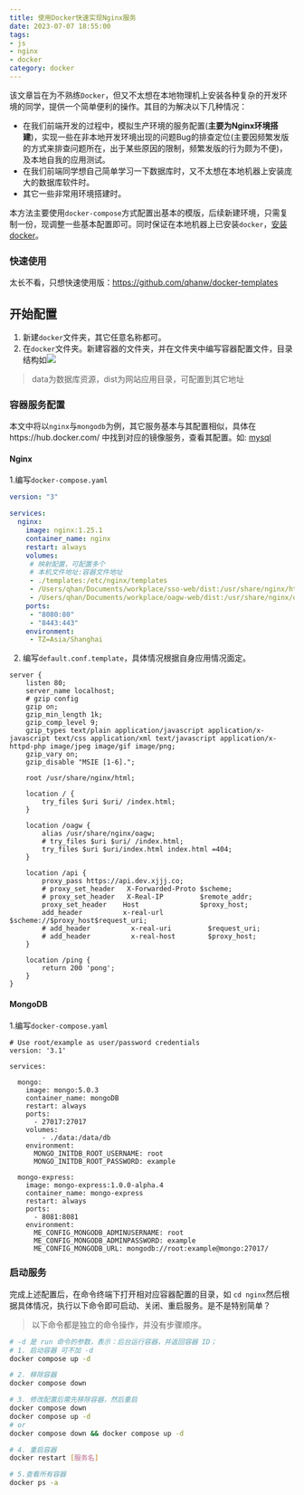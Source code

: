 ```yaml
---
title: 使用Docker快速实现Nginx服务
date: 2023-07-07 18:55:00
tags:
- js
- nginx
- docker
category: docker
---
```


该文章旨在为不熟练`Docker`，但又不太想在本地物理机上安装各种复杂的开发环境的同学，提供一个简单便利的操作。其目的为解决以下几种情况：
- 在我们前端开发的过程中，模拟生产环境的服务配置(**主要为Nginx环境搭建**)，实现一些在非本地开发环境出现的问题Bug的排查定位(主要因频繁发版的方式来排查问题所在，出于某些原因的限制，频繁发版的行为颇为不便)，及本地自我的应用测试。
- 在我们前端同学想自己简单学习一下数据库时，又不太想在本地机器上安装庞大的数据库软件时。
- 其它一些非常用环境搭建时。

本方法主要使用`docker-compose`方式配置出基本的模版，后续新建环境，只需复制一份，现调整一些基本配置即可。同时保证在本地机器上已安装`docker`，[安装docker](https://docs.docker.com/desktop/install/mac-install/)。

### 快速使用
太长不看，只想快速使用版：https://github.com/qhanw/docker-templates

## 开始配置
1. 新建`docker`文件夹，其它任意名称都可。
2. 在`docker`文件夹。新建容器的文件夹，并在文件夹中编写容器配置文件，目录结构如![](https://s2.loli.net/2023/09/19/ExN5djLJstwPhgI.webp)
> data为数据库资源，dist为网站应用目录，可配置到其它地址

### 容器服务配置
本文中将以`nginx`与`mongodb`为例，其它服务基本与其配置相似，具体在https://hub.docker.com/ 中找到对应的镜像服务，查看其配置。如: [mysql](https://hub.docker.com/_/mysql)
#### Nginx

1.编写`docker-compose.yaml`

```yaml 
version: "3"

services:
  nginx:
    image: nginx:1.25.1
    container_name: nginx
    restart: always
    volumes:
     # 映射配置，可配置多个
     # 本机文件地址:容器文件地址
     - ./templates:/etc/nginx/templates
     - /Users/qhan/Documents/workplace/sso-web/dist:/usr/share/nginx/html
     - /Users/qhan/Documents/workplace/oagw-web/dist:/usr/share/nginx/oagw
    ports:
     - "8080:80"
     - "8443:443"
    environment:
     - TZ=Asia/Shanghai
```
2. 编写`default.conf.template`，具体情况根据自身应用情况面定。
```nginx
server {
    listen 80;
    server_name localhost;
    # gzip config
    gzip on;
    gzip_min_length 1k;
    gzip_comp_level 9;
    gzip_types text/plain application/javascript application/x-javascript text/css application/xml text/javascript application/x-httpd-php image/jpeg image/gif image/png;
    gzip_vary on;
    gzip_disable "MSIE [1-6].";

    root /usr/share/nginx/html;

    location / {
        try_files $uri $uri/ /index.html;
    }

    location /oagw {
        alias /usr/share/nginx/oagw;
        # try_files $uri $uri/ /index.html;
        try_files $uri $uri/index.html index.html =404;
    }
    
    location /api {
        proxy_pass https://api.dev.xjjj.co;
        # proxy_set_header   X-Forwarded-Proto $scheme;
        # proxy_set_header   X-Real-IP         $remote_addr;
        proxy_set_header    Host               $proxy_host;
        add_header          x-real-url         $scheme://$proxy_host$request_uri;
        # add_header          x-real-uri         $request_uri;
        # add_header          x-real-host        $proxy_host;
    }

    location /ping {
        return 200 'pong';
    }
}
```

#### MongoDB
1.编写`docker-compose.yaml`

```
# Use root/example as user/password credentials
version: '3.1'

services:

  mongo:
    image: mongo:5.0.3
    container_name: mongoDB
    restart: always
    ports:
      - 27017:27017
    volumes:
        - ./data:/data/db
    environment:
      MONGO_INITDB_ROOT_USERNAME: root
      MONGO_INITDB_ROOT_PASSWORD: example

  mongo-express:
    image: mongo-express:1.0.0-alpha.4
    container_name: mongo-express
    restart: always
    ports:
      - 8081:8081
    environment:
      ME_CONFIG_MONGODB_ADMINUSERNAME: root
      ME_CONFIG_MONGODB_ADMINPASSWORD: example
      ME_CONFIG_MONGODB_URL: mongodb://root:example@mongo:27017/
```

### 启动服务
完成上述配置后，在命令终端下打开相对应容器配置的目录，如 `cd nginx`然后根据具体情况，执行以下命令即可启动、关闭、重启服务。是不是特别简单？
> 以下命令都是独立的命令操作，并没有步骤顺序。
```bash
# -d 是 run 命令的参数，表示：后台运行容器，并返回容器 ID；
# 1. 启动容器 可不加 -d
docker compose up -d

# 2. 移除容器
docker compose down

# 3. 修改配置后需先移除容器，然后重启
docker compose down
docker compose up -d
# or
docker compose down && docker compose up -d

# 4. 重启容器
docker restart [服务名]

# 5.查看所有容器
docker ps -a
```

